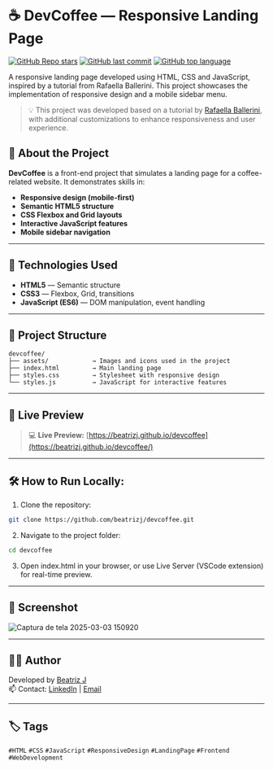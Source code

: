 # ☕ DevCoffee — Responsive Landing Page

[![GitHub Repo stars](https://img.shields.io/github/stars/beatrizj/devcoffee?style=flat-square)](https://github.com/beatrizj/devcoffee/stargazers)
[![GitHub last commit](https://img.shields.io/github/last-commit/beatrizj/devcoffee?style=flat-square)](https://github.com/beatrizj/devcoffee/commits/main)
[![GitHub top language](https://img.shields.io/github/languages/top/beatrizj/devcoffee?style=flat-square)](https://github.com/beatrizj/devcoffee)


A responsive landing page developed using HTML, CSS and JavaScript, inspired by a tutorial from Rafaella Ballerini. This project showcases the implementation of responsive design and a mobile sidebar menu.

> 💡 This project was developed based on a tutorial by [Rafaella Ballerini](https://www.youtube.com/channel/UCW8ZNG0PJkEQkZ8m8cY2r0g), with additional customizations to enhance responsiveness and user experience.

## 🧠 About the Project

**DevCoffee** is a front-end project that simulates a landing page for a coffee-related website. It demonstrates skills in:

- **Responsive design (mobile-first)**
- **Semantic HTML5 structure**
- **CSS Flexbox and Grid layouts**
- **Interactive JavaScript features**
- **Mobile sidebar navigation**

---

## 🚀 Technologies Used

- **HTML5** — Semantic structure
- **CSS3** — Flexbox, Grid, transitions
- **JavaScript (ES6)** — DOM manipulation, event handling

---

## 📁 Project Structure

```plaintext
devcoffee/
├── assets/            → Images and icons used in the project
├── index.html         → Main landing page
├── styles.css         → Stylesheet with responsive design
└── styles.js          → JavaScript for interactive features
```

---

## 📸 Live Preview

> 💻 **Live Preview:** [https://beatrizj.github.io/devcoffee](https://beatrizj.github.io/devcoffee/)

---

## 🛠️ How to Run Locally:

1. Clone the repository:

```bash
git clone https://github.com/beatrizj/devcoffee.git
```

2. Navigate to the project folder:

```bash
cd devcoffee
```

3. Open index.html in your browser, or use Live Server (VSCode extension) for real-time preview.

---

## 📸 Screenshot

![Captura de tela 2025-03-03 150920](https://github.com/user-attachments/assets/8c70a2fc-736e-4bc1-b89a-a0c6143e95e2)


---

## 👩‍💻 Author
Developed by [Beatriz J](https://github.com/beatrizj) <br/>
📫 Contact: [LinkedIn](https://www.linkedin.com/in/beatrizjanuario/) | [Email](mailto:beeatriz.js@gmail.com)

---

## 🏷️ Tags
`#HTML` `#CSS` `#JavaScript` `#ResponsiveDesign` `#LandingPage` `#Frontend` `#WebDevelopment`
